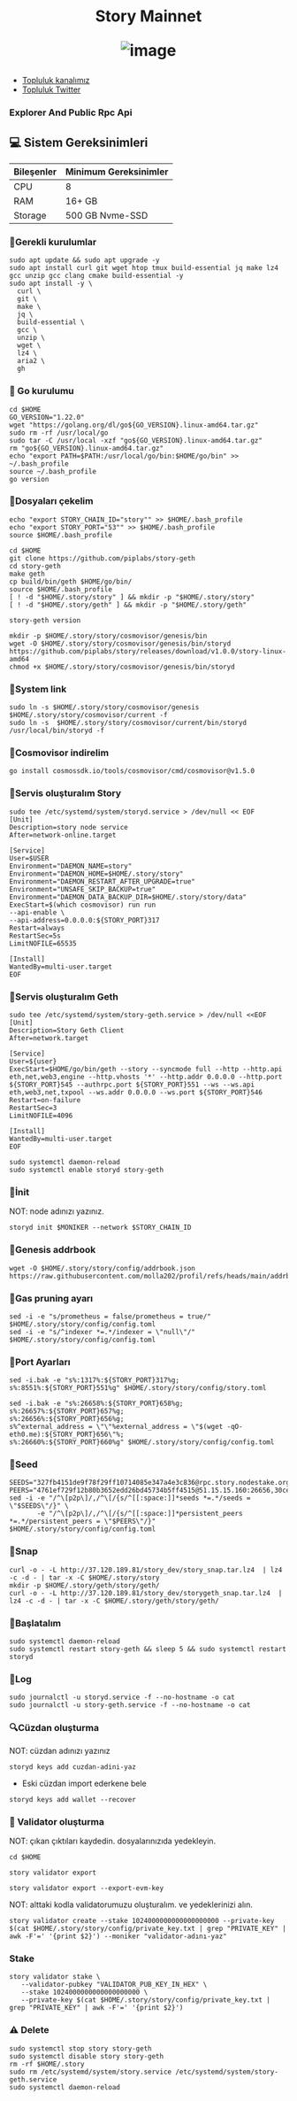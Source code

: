 




<h1 align="center"> Story Mainnet


![image](https://github.com/user-attachments/assets/92e39ea8-fc46-48ef-8f61-a27048d3e5f6)



</h1>


 * [Topluluk kanalımız](https://t.me/corenodechat)<br>
 * [Topluluk Twitter](https://twitter.com/corenodeHQ)<br>


### Explorer And Public Rpc Api



## 💻 Sistem Gereksinimleri
| Bileşenler | Minimum Gereksinimler | 
| ------------ | ------------ |
| CPU |	8|
| RAM	| 16+ GB |
| Storage	| 500 GB Nvme-SSD |


### 🚧Gerekli kurulumlar
```
sudo apt update && sudo apt upgrade -y
sudo apt install curl git wget htop tmux build-essential jq make lz4 gcc unzip gcc clang cmake build-essential -y
sudo apt install -y \
  curl \
  git \
  make \
  jq \
  build-essential \
  gcc \
  unzip \
  wget \
  lz4 \
  aria2 \
  gh
```

### 🚧 Go kurulumu
```
cd $HOME
GO_VERSION="1.22.0"
wget "https://golang.org/dl/go${GO_VERSION}.linux-amd64.tar.gz"
sudo rm -rf /usr/local/go
sudo tar -C /usr/local -xzf "go${GO_VERSION}.linux-amd64.tar.gz"
rm "go${GO_VERSION}.linux-amd64.tar.gz"
echo "export PATH=$PATH:/usr/local/go/bin:$HOME/go/bin" >> ~/.bash_profile
source ~/.bash_profile
go version
```

### 📝Dosyaları çekelim
```
echo "export STORY_CHAIN_ID="story"" >> $HOME/.bash_profile
echo "export STORY_PORT="53"" >> $HOME/.bash_profile
source $HOME/.bash_profile
```
```
cd $HOME
git clone https://github.com/piplabs/story-geth
cd story-geth
make geth
cp build/bin/geth $HOME/go/bin/
source $HOME/.bash_profile
[ ! -d "$HOME/.story/story" ] && mkdir -p "$HOME/.story/story"
[ ! -d "$HOME/.story/geth" ] && mkdir -p "$HOME/.story/geth"
```
```
story-geth version
```
```
mkdir -p $HOME/.story/story/cosmovisor/genesis/bin
wget -O $HOME/.story/story/cosmovisor/genesis/bin/storyd https://github.com/piplabs/story/releases/download/v1.0.0/story-linux-amd64
chmod +x $HOME/.story/story/cosmovisor/genesis/bin/storyd
```
### 📝System link
```
sudo ln -s $HOME/.story/story/cosmovisor/genesis $HOME/.story/story/cosmovisor/current -f
sudo ln -s  $HOME/.story/story/cosmovisor/current/bin/storyd /usr/local/bin/storyd -f
```
### 📝Cosmovisor indirelim
```
go install cosmossdk.io/tools/cosmovisor/cmd/cosmovisor@v1.5.0
```
### 📝Servis oluşturalım Story
```
sudo tee /etc/systemd/system/storyd.service > /dev/null << EOF
[Unit]
Description=story node service
After=network-online.target

[Service]
User=$USER
Environment="DAEMON_NAME=story"
Environment="DAEMON_HOME=$HOME/.story/story"
Environment="DAEMON_RESTART_AFTER_UPGRADE=true"
Environment="UNSAFE_SKIP_BACKUP=true"
Environment="DAEMON_DATA_BACKUP_DIR=$HOME/.story/story/data"
ExecStart=$(which cosmovisor) run run
--api-enable \
--api-address=0.0.0.0:${STORY_PORT}317
Restart=always
RestartSec=5s
LimitNOFILE=65535

[Install]
WantedBy=multi-user.target
EOF
```
### 📝Servis oluşturalım Geth
```
sudo tee /etc/systemd/system/story-geth.service > /dev/null <<EOF
[Unit]
Description=Story Geth Client
After=network.target

[Service]
User=${user}
ExecStart=$HOME/go/bin/geth --story --syncmode full --http --http.api eth,net,web3,engine --http.vhosts '*' --http.addr 0.0.0.0 --http.port ${STORY_PORT}545 --authrpc.port ${STORY_PORT}551 --ws --ws.api eth,web3,net,txpool --ws.addr 0.0.0.0 --ws.port ${STORY_PORT}546
Restart=on-failure
RestartSec=3
LimitNOFILE=4096

[Install]
WantedBy=multi-user.target
EOF
```
```
sudo systemctl daemon-reload
sudo systemctl enable storyd story-geth
```
### 📝İnit
NOT: node adınızı yazınız.
```
storyd init $MONIKER --network $STORY_CHAIN_ID
```
### 📝Genesis addrbook 
```
wget -O $HOME/.story/story/config/addrbook.json https://raw.githubusercontent.com/molla202/profil/refs/heads/main/addrbook.json
```

### 📝Gas pruning ayarı
```
sed -i -e "s/prometheus = false/prometheus = true/" $HOME/.story/story/config/config.toml
sed -i -e "s/^indexer *=.*/indexer = \"null\"/" $HOME/.story/story/config/config.toml
```

### 📝Port Ayarları

```
sed -i.bak -e "s%:1317%:${STORY_PORT}317%g;
s%:8551%:${STORY_PORT}551%g" $HOME/.story/story/config/story.toml

sed -i.bak -e "s%:26658%:${STORY_PORT}658%g;
s%:26657%:${STORY_PORT}657%g;
s%:26656%:${STORY_PORT}656%g;
s%^external_address = \"\"%external_address = \"$(wget -qO- eth0.me):${STORY_PORT}656\"%;
s%:26660%:${STORY_PORT}660%g" $HOME/.story/story/config/config.toml
```
### 📝Seed
```
SEEDS="327fb4151de9f78f29ff10714085e347a4e3c836@rpc.story.nodestake.org:666"
PEERS="4761ef729f12b80b3652edd26bd45734b5ff4515@51.15.15.160:26656,30ce6b2ee08c7313a4ef14dbaef0cc6d6937bded@149.50.101.37:26656,22684dfc5f64dc355a1c68d0e4f7472d208caef9@95.216.243.177:26656,de39ffa62ec29003a892218e50e79935d89f1652@34.139.96.9:26656,1b69b89a871cb232300c8a980bfa1584ec1d8a3e@104.196.19.53:26656,1851180d526f7a4cfc5e391263869ba9d24bb8e7@35.211.255.251:26656,a352a98d79cd4b4d9dac83cf8fe1a69d95c81af7@35.211.57.155:26656"
sed -i -e "/^\[p2p\]/,/^\[/{s/^[[:space:]]*seeds *=.*/seeds = \"$SEEDS\"/}" \
       -e "/^\[p2p\]/,/^\[/{s/^[[:space:]]*persistent_peers *=.*/persistent_peers = \"$PEERS\"/}" $HOME/.story/story/config/config.toml
```
### 📝Snap
```
curl -o - -L http://37.120.189.81/story_dev/story_snap.tar.lz4  | lz4 -c -d - | tar -x -C $HOME/.story/story
mkdir -p $HOME/.story/geth/story/geth/
curl -o - -L http://37.120.189.81/story_dev/storygeth_snap.tar.lz4  | lz4 -c -d - | tar -x -C $HOME/.story/geth/story/geth/
```
### 📝Başlatalım   
```
sudo systemctl daemon-reload
sudo systemctl restart story-geth && sleep 5 && sudo systemctl restart storyd
```
### 📝Log
```
sudo journalctl -u storyd.service -f --no-hostname -o cat
sudo journalctl -u story-geth.service -f --no-hostname -o cat
```
### 🔍Cüzdan oluşturma
NOT: cüzdan adınızı yazınız
```
storyd keys add cuzdan-adini-yaz
```
- Eski cüzdan import ederkene bele
```
storyd keys add wallet --recover
```

### 🌟 Validator oluşturma
NOT: çıkan çıktıları kaydedin. dosyalarınızıda yedekleyin.
```
cd $HOME
```
```
story validator export
```
```
story validator export --export-evm-key
```
NOT: alttaki kodla validatorumuzu oluşturalım. ve yedeklerinizi alın.
```
story validator create --stake 1024000000000000000000 --private-key $(cat $HOME/.story/story/config/private_key.txt | grep "PRIVATE_KEY" | awk -F'=' '{print $2}') --moniker "validator-adını-yaz"
```
### Stake
```
story validator stake \
   --validator-pubkey "VALIDATOR_PUB_KEY_IN_HEX" \
   --stake 1024000000000000000000 \
   --private-key $(cat $HOME/.story/story/config/private_key.txt | grep "PRIVATE_KEY" | awk -F'=' '{print $2}')
```
### ⚠️ Delete
```
sudo systemctl stop story story-geth
sudo systemctl disable story story-geth
rm -rf $HOME/.story
sudo rm /etc/systemd/system/story.service /etc/systemd/system/story-geth.service
sudo systemctl daemon-reload
```
